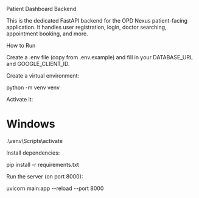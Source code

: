 Patient Dashboard Backend

This is the dedicated FastAPI backend for the OPD Nexus patient-facing application.
It handles user registration, login, doctor searching, appointment booking, and more.

How to Run

Create a .env file (copy from .env.example) and fill in your DATABASE_URL and GOOGLE_CLIENT_ID.

Create a virtual environment:

python -m venv venv


Activate it:

# Windows
.\venv\Scripts\activate


Install dependencies:

pip install -r requirements.txt


Run the server (on port 8000):

uvicorn main:app --reload --port 8000

